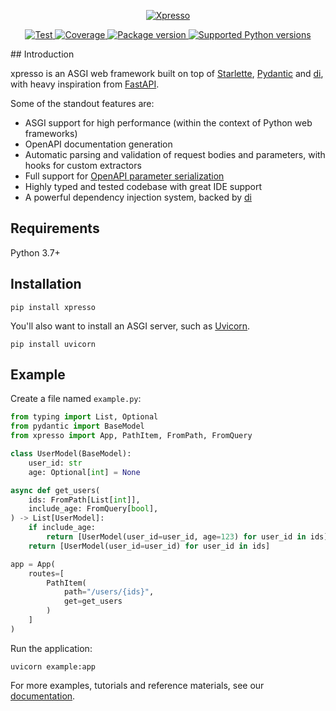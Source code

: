 <p align="center">
  <a href="https://adriangb.com/xpresso"><img src="https://adriangb.com/xpresso/xpresso-with-title.png" alt="Xpresso"></a>
</p>

<p align="center">
<a href="https://github.com/adriangb/xpresso/actions?query=workflow%3ATest+event%3Apush+branch%3Amain" target="_blank">
    <img src="https://github.com/adriangb/xpresso/actions/workflows/workflow.yaml/badge.svg?event=push&branch=main" alt="Test">
</a>
<a href="https://codecov.io/gh/adriangb/xpresso" target="_blank">
    <img src="https://img.shields.io/codecov/c/github/adriangb/xpresso?color=%2334D058" alt="Coverage">
</a>
<a href="https://pypi.org/project/xpresso" target="_blank">
    <img src="https://img.shields.io/pypi/v/xpresso?color=%2334D058&label=pypi%20package" alt="Package version">
</a>
<a href="https://pypi.org/project/xpresso" target="_blank">
    <img src="https://img.shields.io/pypi/pyversions/xpresso.svg?color=%2334D058" alt="Supported Python versions">
</a>
</p>
## Introduction

xpresso is an ASGI web framework built on top of [Starlette], [Pydantic] and [di], with heavy inspiration from [FastAPI].

Some of the standout features are:

- ASGI support for high performance (within the context of Python web frameworks)
- OpenAPI documentation generation
- Automatic parsing and validation of request bodies and parameters, with hooks for custom extractors
- Full support for [OpenAPI parameter serialization](https://swagger.io/docs/specification/serialization/)
- Highly typed and tested codebase with great IDE support
- A powerful dependency injection system, backed by [di]

## Requirements

Python 3.7+

## Installation

```shell
pip install xpresso
```

You'll also want to install an ASGI server, such as [Uvicorn].

```shell
pip install uvicorn
```

## Example

Create a file named `example.py`:

```python
from typing import List, Optional
from pydantic import BaseModel
from xpresso import App, PathItem, FromPath, FromQuery

class UserModel(BaseModel):
    user_id: str
    age: Optional[int] = None

async def get_users(
    ids: FromPath[List[int]],
    include_age: FromQuery[bool],
) -> List[UserModel]:
    if include_age:
        return [UserModel(user_id=user_id, age=123) for user_id in ids]
    return [UserModel(user_id=user_id) for user_id in ids]

app = App(
    routes=[
        PathItem(
            path="/users/{ids}",
            get=get_users
        )
    ]
)
```

Run the application:

```shell
uvicorn example:app
```

For more examples, tutorials and reference materials, see our [documentation].

[Starlette]: https://github.com/encode/starlette
[Pydantic]: https://github.com/samuelcolvin/pydantic/
[FastAPI]: https://github.com/adriangb/xpresso
[di]: https://github.com/adriangb/di
[Uvicorn]: http://www.uvicorn.org/
[documentation]: https://www.adriangb.com/xpresso/
